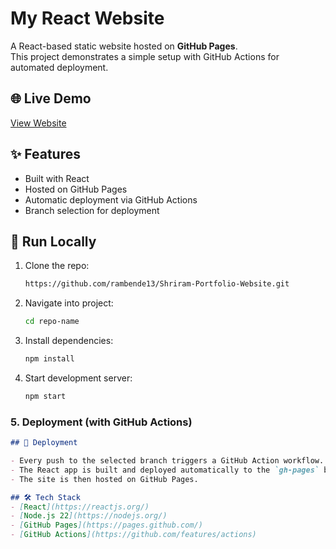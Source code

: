 # My React Website

A React-based static website hosted on **GitHub Pages**.  
This project demonstrates a simple setup with GitHub Actions for automated deployment.

## 🌐 Live Demo
[View Website](https://rambende13.github.io/Shriram-Portfolio-Website/)

## ✨ Features
- Built with React
- Hosted on GitHub Pages
- Automatic deployment via GitHub Actions
- Branch selection for deployment

## 🚀 Run Locally

1. Clone the repo:
   ```bash
   https://github.com/rambende13/Shriram-Portfolio-Website.git

2. Navigate into project:
   ```bash
   cd repo-name

3. Install dependencies:
   ```bash
   npm install

4. Start development server:
   ```bash
   npm start

### 5. Deployment (with GitHub Actions)  
```markdown
## 🚢 Deployment

- Every push to the selected branch triggers a GitHub Action workflow.
- The React app is built and deployed automatically to the `gh-pages` branch.
- The site is then hosted on GitHub Pages.

## 🛠 Tech Stack
- [React](https://reactjs.org/)
- [Node.js 22](https://nodejs.org/)
- [GitHub Pages](https://pages.github.com/)
- [GitHub Actions](https://github.com/features/actions)


